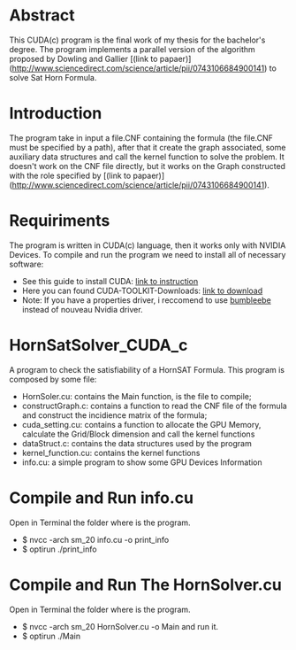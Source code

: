 # Abstract
This CUDA(c) program is the final work of my thesis for the bachelor's degree.
The program implements a parallel version of the algorithm proposed by Dowling and Gallier [(link to papaer)]
(http://www.sciencedirect.com/science/article/pii/0743106684900141) to solve Sat Horn Formula.

# Introduction
The program take in  input a file.CNF containing the formula (the file.CNF must be specified by a path), after that 
it create the graph associated, some auxiliary data structures and call the kernel function to solve the problem.
It doesn't work on the CNF file directly, but it works on the Graph constructed with the role specified by [(link to papaer)]
(http://www.sciencedirect.com/science/article/pii/0743106684900141).

# Requiriments
The program is written in CUDA(c) language, then it works only with NVIDIA Devices.
To compile and run the program we need to install all of necessary software:
* See this guide to install CUDA: [link to instruction](http://docs.nvidia.com/cuda/cuda-installation-guide-linux/#axzz4KKVroazE)
* Here you can found CUDA-TOOLKIT-Downloads: [link to download](https://developer.nvidia.com/cuda-downloads)
* Note: If you have a properties driver, i reccomend to use [bumbleebe](http://bumblebee-project.org/) instead of nouveau Nvidia driver.

# HornSatSolver_CUDA_c
A program to check the satisfiability of a HornSAT Formula.
This program is composed by some file:
* HornSoler.cu: contains the Main function, is the file to compile;
* constructGraph.c: contains a function to read the CNF file of the formula and construct the incidience matrix of the formula;
* cuda_setting.cu: contains a function to allocate the GPU Memory, calculate the Grid/Block dimension and call the kernel functions
* dataStruct.c: contains the data structures used by the program
* kernel_function.cu: contains the kernel functions
* info.cu: a simple program to show some GPU Devices Information

# Compile and Run info.cu
Open in Terminal the folder where is the program.
* $ nvcc -arch sm_20 info.cu -o print_info
* $ optirun ./print_info

# Compile and Run The HornSolver.cu
Open in Terminal the folder where is the program.
* $ nvcc -arch sm_20 HornSolver.cu -o Main
and run it.
* $ optirun ./Main
